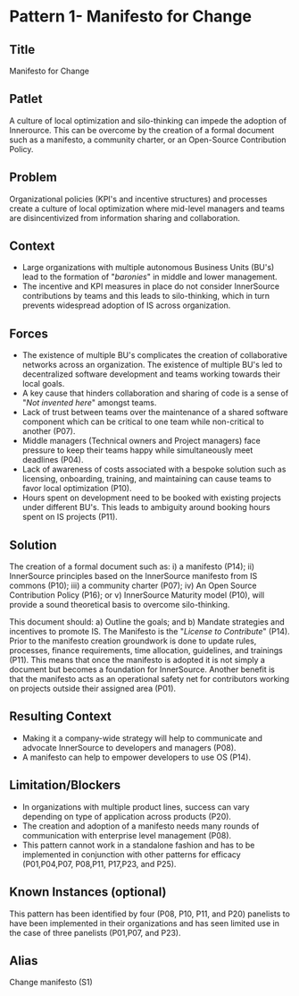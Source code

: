 # Pattern 1- Manifesto for Change

## Title

Manifesto for Change

## Patlet

A culture of local optimization and silo-thinking can impede the adoption of Innerource. This can be overcome by the creation of a formal document such as a manifesto, a community charter, or an Open-Source Contribution Policy.

## Problem

Organizational policies (KPI's and incentive structures) and processes create a culture of local optimization where mid-level managers and teams are disincentivized from information sharing and collaboration.

## Context

- Large organizations with multiple autonomous Business Units (BU's) lead to the formation of "_baronies_" in middle and lower management.
- The incentive and KPI measures in place do not consider InnerSource contributions by teams and this leads to silo-thinking, which in turn prevents widespread adoption of IS across organization.

## Forces

- The existence of multiple BU's complicates the creation of collaborative networks across an organization. The existence of multiple BU's led to decentralized software development and teams working towards their local goals.
- A key cause that hinders collaboration and sharing of code is a sense of "_Not invented here_" amongst teams.
- Lack of trust between teams over the maintenance of a shared software component which can be critical to one team while non-critical to another (P07).
- Middle managers (Technical owners and Project managers) face pressure to keep their teams happy while simultaneously meet deadlines (P04).
- Lack of awareness of costs associated with a bespoke solution such as licensing, onboarding, training, and maintaining can cause teams to favor local optimization (P10).
- Hours spent on development need to be booked with existing projects under different BU's. This leads to ambiguity around booking hours spent on IS projects (P11).

## Solution

The creation of a formal document such as: i) a manifesto (P14); ii) InnerSource principles based on the InnerSource manifesto from IS commons (P10); iii) a community charter (P07); iv) An Open Source Contribution Policy (P16); or v) InnerSource Maturity model (P10), will provide a sound theoretical basis to overcome silo-thinking.

This document should: a) Outline the goals; and b) Mandate strategies and incentives to promote IS. The Manifesto is the "_License to Contribute_" (P14). Prior to the manifesto creation groundwork is done to update rules, processes, finance requirements, time allocation, guidelines, and trainings (P11). This means that once the manifesto is adopted it is not simply a document but becomes a foundation for InnerSource. Another benefit is that the manifesto acts as an operational safety net for contributors working on projects outside their assigned area (P01).

## Resulting Context

- Making it a company-wide strategy will help to communicate and advocate InnerSource to developers and managers (P08).
- A manifesto can help to empower developers to use OS (P14).

## Limitation/Blockers

- In organizations with multiple product lines, success can vary depending on type of application across products (P20).
- The creation and adoption of a manifesto needs many rounds of communication with enterprise level management (P08).
- This pattern cannot work in a standalone fashion and has to be implemented in conjunction with other patterns for efficacy (P01,P04,P07, P08,P11, P17,P23, and P25).

## Known Instances (optional)

This pattern has been identified by four (P08, P10, P11, and P20) panelists to have been implemented in their organizations and has seen limited use in the case of three panelists (P01,P07, and P23).

## Alias

Change manifesto (S1)
